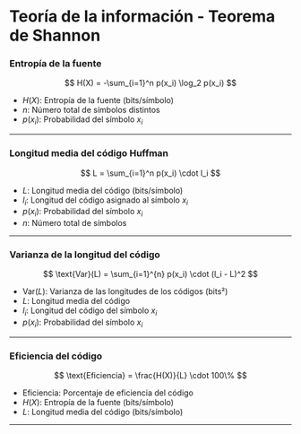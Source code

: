 # Teoría de la información -  Teorema de Shannon

### Entropía de la fuente

$$
H(X) = -\sum_{i=1}^n p(x_i) \log_2 p(x_i)
$$

* $H(X)$: Entropía de la fuente (bits/símbolo)
* $n$: Número total de símbolos distintos
* $p(x_i)$: Probabilidad del símbolo $x_i$

---

### Longitud media del código Huffman

$$
L = \sum_{i=1}^n p(x_i) \cdot l_i
$$

* $L$: Longitud media del código (bits/símbolo)
* $l_i$: Longitud del código asignado al símbolo $x_i$
* $p(x_i)$: Probabilidad del símbolo $x_i$
* $n$: Número total de símbolos

---

### Varianza de la longitud del código

$$
\text{Var}(L) = \sum_{i=1}^{n} p(x_i) \cdot (l_i - L)^2
$$

* $\text{Var}(L)$: Varianza de las longitudes de los códigos (bits²)
* $L$: Longitud media del código
* $l_i$: Longitud del código del símbolo $x_i$
* $p(x_i)$: Probabilidad del símbolo $x_i$

---

### Eficiencia del código

$$
\text{Eficiencia} = \frac{H(X)}{L} \cdot 100\%
$$

* $\text{Eficiencia}$: Porcentaje de eficiencia del código
* $H(X)$: Entropía de la fuente (bits/símbolo)
* $L$: Longitud media del código (bits/símbolo)

---